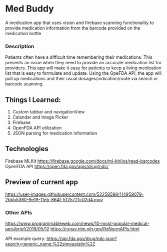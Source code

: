 # Med Buddy
A medication app that uses vision and firebase scanning functionality to provide medication information from the barcode provided on the medication bottle


### Description 
Patients often have a difficult time remembering their medications. This presents an issue when they need to provide an accurate medication list for providers. This app will make it easy for patients to keep a living medication list that is easy to formulate and update. Using the OpeFDA API, the app will pull up medications and their usual dosages/indication/route via search or barcode scanning.

## Things I Learned:

1. Custom tabbar and navigationView
2. Calandar and Image Picker
3. Firebase
4. OpenFDA API utilization
5. JSON parsing for medication information


## Technologies
Firebase MLKit https://firebase.google.com/docs/ml-kit/ios/read-barcodes
OpenFDA API https://open.fda.gov/apis/drug/ndc/ 

## Preview of current app

https://user-images.githubusercontent.com/52258598/114959079-2bbb5380-9e19-11eb-864f-5125721c02d4.mov


### Other APIs 

https://www.programmableweb.com/news/10-most-popular-medical-apis/brief/2019/05/12
https://rxnav.nlm.nih.gov/RxNormAPIs.html

API example query:
https://api.fda.gov/drug/ndc.json?search=generic_name:%22simvastatin%22



